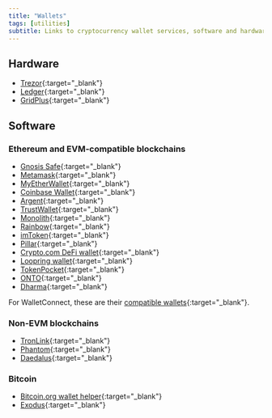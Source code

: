 ```yaml
---
title: "Wallets"
tags: [utilities]
subtitle: Links to cryptocurrency wallet services, software and hardware wallet providers.
---
```


## Hardware

- [Trezor](https://trezor.io/){:target="_blank"}
- [Ledger](https://www.ledger.com/){:target="_blank"}
- [GridPlus](https://gridplus.io/){:target="_blank"}

## Software

### Ethereum and EVM-compatible blockchains

- [Gnosis Safe](https://gnosis-safe.io/){:target="_blank"}
- [Metamask](https://metamask.io/){:target="_blank"}
- [MyEtherWallet](https://www.myetherwallet.com/){:target="_blank"}
- [Coinbase Wallet](https://www.coinbase.com/wallet){:target="_blank"}
- [Argent](https://www.argent.xyz/){:target="_blank"}
- [TrustWallet](https://trustwallet.com/){:target="_blank"}
- [Monolith](https://monolith.xyz/){:target="_blank"}
- [Rainbow](https://rainbow.me/){:target="_blank"}
- [imToken](https://token.im/){:target="_blank"}
- [Pillar](https://pillarproject.io/){:target="_blank"}
- [Crypto.com DeFi wallet](https://crypto.com/){:target="_blank"}
- [Loopring wallet](https://loopring.io/){:target="_blank"}
- [TokenPocket](https://tokenpocket.pro/){:target="_blank"}
- [ONTO](https://onto.app/){:target="_blank"}
- [Dharma](https://www.dharma.io/){:target="_blank"}

For WalletConnect, these are their [compatible wallets](https://walletconnect.com/registry/wallets){:target="_blank"}.

### Non-EVM blockchains

- [TronLink](https://www.tronlink.org/){:target="_blank"}
- [Phantom](https://phantom.app/){:target="_blank"}
- [Daedalus](https://daedaluswallet.io/){:target="_blank"}

### Bitcoin

- [Bitcoin.org wallet helper](https://bitcoin.org/en/choose-your-wallet){:target="_blank"}
- [Exodus](https://www.exodus.com/){:target="_blank"}

